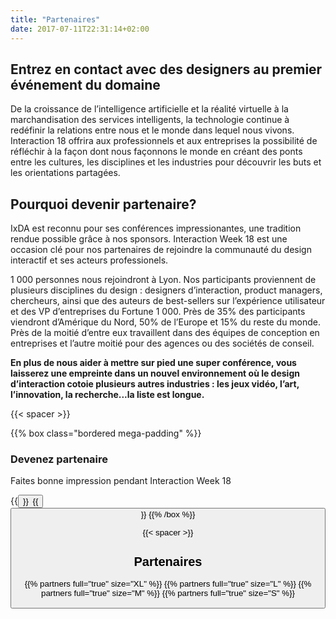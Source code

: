 ```yaml
---
title: "Partenaires"
date: 2017-07-11T22:31:14+02:00
---
```

## Entrez en contact avec des designers au premier &#233;v&#233;nement du domaine
De la croissance de l&rsquo;intelligence artificielle et la r&#233;alit&#233; virtuelle &#224; la marchandisation des services intelligents, la technologie continue &#224; red&#233;finir la relations entre nous et le monde dans lequel nous vivons. Interaction 18 offrira aux professionnels et aux entreprises la possibilit&#233; de r&#233;fl&#233;chir &#224; la façon dont nous fa&#231;onnons le monde en cr&#233;ant des ponts entre les cultures, les disciplines et les industries pour d&#233;couvrir les buts et les orientations partag&#233;es.

## Pourquoi devenir partenaire?

IxDA est reconnu pour ses conf&#233;rences impressionantes, une tradition rendue possible gr&#226;ce &#224; nos sponsors. Interaction Week 18 est une occasion cl&#233; pour nos partenaires de rejoindre la communaut&#233; du design interactif et ses acteurs professionels.

1 000 personnes nous rejoindront &#224; Lyon. Nos participants proviennent de plusieurs disciplines du design : designers d&rsquo;interaction, product managers, chercheurs, ainsi que des auteurs de best-sellers sur l&rsquo;exp&#233;rience utilisateur et des VP d&rsquo;entreprises du Fortune 1 000. Pr&#232;s de 35% des participants viendront d&rsquo;Am&#233;rique du Nord, 50% de l&rsquo;Europe et 15% du reste du monde. Pr&#232;s de la moiti&#233; d&rsquo;entre eux travaillent dans des &#233;quipes de conception en entreprises et l&rsquo;autre moiti&#233; pour des agences ou des sociétés de conseil.

**En plus de nous aider &#224; mettre sur pied une super conf&#233;rence, vous laisserez une empreinte dans un nouvel environnement o&#249; le design d&rsquo;interaction cotoie plusieurs autres industries : les jeux vid&#233;o, l&rsquo;art, l&rsquo;innovation, la recherche...la liste est longue.**

{{< spacer >}}

{{% box class="bordered mega-padding"  %}}
### Devenez partenaire
Faites bonne impression pendant Interaction&nbsp;Week&nbsp;18

{{<button target="_blank" name="Download the kit (EN)" href="/pdf/Interaction-18_SponsorKit_EN.pdf" >}}&ensp;{{<button target="_blank" name="Télécharger le kit (FR)" href="/pdf/Interaction-18_SponsorKit_FR.pdf" class="button-secondary" >}}
{{% /box %}}

{{< spacer >}}

## Partenaires

  {{% partners full="true" size="XL" %}}
  {{% partners full="true" size="L" %}}
  {{% partners full="true" size="M" %}}
  {{% partners full="true" size="S" %}}
